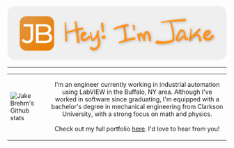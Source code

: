 <p align="center">
    <br>
    <img src="https://github.com/jakebrehm/jakebrehm/blob/master/img/banner.png" alt="Jake Brehm's Banner"/>
    <!-- <img src="https://github.com/jakebrehm/jakebrehm/blob/master/img/logo.png" width="100" alt="Personal Portfolio Logo"/> -->
</p>

<!-- <h1 align="center">Hey, I'm Jake 👋🏻</h1> -->

---

<table>
  <tr>
    <td><img src="https://github-readme-stats.vercel.app/api?username=jakebrehm&count_private=true&hide_title=true&show_icons=true&title_color=EA7E02&bg_color=EFEFEF&icon_color=EA7E02" width=1000 alt="Jake Brehm's Github stats"/></td>
    <td><p align="center">I'm an engineer currently working in industrial automation using LabVIEW in the Buffalo, NY area. Although I've worked in software since graduating, I'm equipped with a bachelor's degree in mechanical engineering from Clarkson University, with a strong focus on math and physics.<br><br>Check out my full portfolio <a href="https://jakebrehm.com/">here</a>. I'd love to hear from you!</p></td>
  </tr>
 </table>